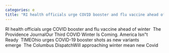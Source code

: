 ```yaml
---
categories: e
title: "RI health officials urge COVID booster and flu vaccine ahead of winter  The Providence Journal"
---
```

RI health officials urge COVID booster and flu vaccine ahead of winter&nbsp;&nbsp;The Providence JournalOur Third COVID Winter Is Coming. America Isn"t Ready&nbsp;&nbsp;TIMEOhio urges COVID-19 booster shots as new variants emerge&nbsp;&nbsp;The Columbus DispatchWill approaching winter mean new Covid
